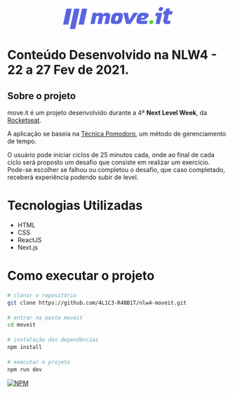 <p align="center">
  <img src="https://github.com/jordaomoraes/nlw4React/blob/main/moveit-next/public/logo-full.svg" width="250px" />
</p>



# Conteúdo Desenvolvido na NLW4 - 22 a 27 Fev de 2021.


## Sobre o projeto
move.it é um projeto desenvolvido durante a 4ª **Next Level Week**, da [Rocketseat](https://rocketseat.com.br "Site da Rocketseat").

A aplicação se baseia na [Técnica Pomodoro](https://pt.wikipedia.org/wiki/T%C3%A9cnica_pomodoro "Página da Wikipédia"), um método de gerenciamento de tempo. 

O usuário pode iniciar ciclos de 25 minutos cada, onde ao final de cada ciclo será proposto um desafio que consiste em realizar um exercício. Pode-se escolher se falhou ou completou o desafio, que caso completado, receberá experiência podendo subir de level.

# Tecnologias Utilizadas
- HTML
- CSS
- ReactJS 
- Next.js

# Como executar o projeto
```bash
# clonar o repositório
git clone https://github.com/4L1C3-R4BB1T/nlw4-moveit.git

# entrar na pasta moveit
cd moveit

# instalação das dependências
npm install

# executar o projeto
npm run dev
```
[![NPM](https://img.shields.io/npm/l/react)](https://github.com/4L1C3-R4BB1T/nlw4-moveit/blob/main/LICENSE) 
